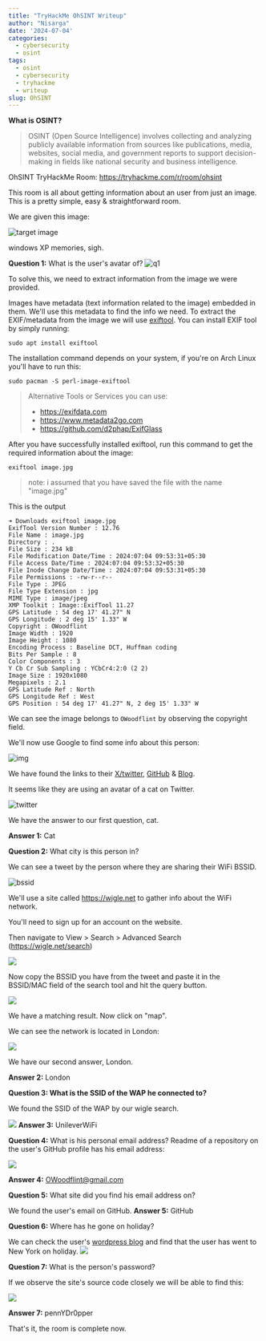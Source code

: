 ```yaml
---
title: "TryHackMe OhSINT Writeup"
author: "Nisarga"
date: '2024-07-04'
categories:
  - cybersecurity 
  - osint
tags:
  - osint
  - cybersecurity
  - tryhackme
  - writeup
slug: OhSINT
---
```



**What is OSINT?**

> OSINT (Open Source Intelligence) involves collecting and analyzing publicly available information from sources like publications, media, websites, social media, and government reports to support decision-making in fields like national security and business intelligence.


OhSINT TryHackMe Room: https://tryhackme.com/r/room/ohsint

This room is all about getting information about an user from just an image. This is a pretty simple, easy & straightforward room.

We are given this image:

![target image](https://i.imgur.com/YYwcglR.png)

windows XP memories, sigh.

**Question 1:**  What is the user's avatar of?
![q1](https://i.imgur.com/Qnn2AAl.png)

To solve this, we need to extract information from the image we were provided.

Images have metadata (text information related to the image) embedded in them. We'll use this metadata to find the info we need. To extract the EXIF/metadata from the image we will use [exiftool](https://github.com/exiftool/exiftool). You can install EXIF tool by simply running:
```shell
sudo apt install exiftool
```
The installation command depends on your system, if you're on Arch Linux you'll have to run this:
```shell
sudo pacman -S perl-image-exiftool
```

> Alternative Tools or Services you can use:
> - https://exifdata.com
> - https://www.metadata2go.com
> - https://github.com/d2phap/ExifGlass


After you have successfully installed exiftool, run this command to get the required information about the image:

```shell
exiftool image.jpg
```
> note: i assumed that you have saved the file with the name "image.jpg"

This is the output
```shell
➜ Downloads exiftool image.jpg  
ExifTool Version Number : 12.76  
File Name : image.jpg  
Directory : .  
File Size : 234 kB  
File Modification Date/Time : 2024:07:04 09:53:31+05:30  
File Access Date/Time : 2024:07:04 09:53:32+05:30  
File Inode Change Date/Time : 2024:07:04 09:53:31+05:30  
File Permissions : -rw-r--r--  
File Type : JPEG  
File Type Extension : jpg  
MIME Type : image/jpeg  
XMP Toolkit : Image::ExifTool 11.27  
GPS Latitude : 54 deg 17' 41.27" N  
GPS Longitude : 2 deg 15' 1.33" W  
Copyright : OWoodflint  
Image Width : 1920  
Image Height : 1080  
Encoding Process : Baseline DCT, Huffman coding  
Bits Per Sample : 8  
Color Components : 3  
Y Cb Cr Sub Sampling : YCbCr4:2:0 (2 2)  
Image Size : 1920x1080  
Megapixels : 2.1  
GPS Latitude Ref : North  
GPS Longitude Ref : West  
GPS Position : 54 deg 17' 41.27" N, 2 deg 15' 1.33" W
```

We can see the image belongs to `OWoodflint` by observing the copyright field. 

We'll now use Google to find some info about this person:

![img](https://i.imgur.com/fY7iInz.png)

We have found the links to their [X/twitter](https://twitter.com/owoodflint?lang=en),  [GitHub](https://github.com/OWoodfl1nt) & [Blog](https://oliverwoodflint.wordpress.com/author/owoodflint/).

It seems like they are using an avatar of a cat on Twitter.

![twitter](https://i.imgur.com/thvpKsa.png)

We have the answer to our first question, cat.

**Answer 1:** Cat

**Question 2:** What city is this person in?

We can see a tweet by the person where they are sharing their WiFi BSSID.

![bssid](https://i.imgur.com/QH5mOEA.png)

We'll use a site called https://wigle.net to gather info about the WiFi network.

You'll need to sign up for an account on the website.

Then navigate to View > Search > Advanced Search (https://wigle.net/search)

![](https://i.imgur.com/Hn2tzYw.png)

Now copy the BSSID you have from the tweet and paste it in the BSSID/MAC field of the search tool and hit the query button.

![](https://i.imgur.com/5vFAVlH.png)

We have a matching result. Now click on "map".

We can see the network is located in London:

![](https://i.imgur.com/YBCmREy.png)

We have our second answer, London.

**Answer 2:** London

**Question 3: What is the SSID of the WAP he connected to?**

We found the SSID of the WAP by our wigle search.

![](https://i.imgur.com/x6QmTrF.png)
**Answer 3:** UnileverWiFi



**Question 4:** What is his personal email address?
Readme of a repository on the user's GitHub profile has his email address:

![](https://i.imgur.com/0UK5bNi.png)

**Answer 4:** OWoodflint@gmail.com

**Question 5:** What site did you find his email address on?

We found the user's email on GitHub.
**Answer 5:** GitHub

**Question 6:** Where has he gone on holiday?

We can check the user's [wordpress blog](https://oliverwoodflint.wordpress.com/) and find that the user has went to New York on holiday.
![](https://i.imgur.com/qAfGcYk.png)

**Question 7:** What is the person's password?

If we observe the site's source code closely we will be able to find this:

![](https://i.imgur.com/unFaF8d.png)

**Answer 7:** pennYDr0pper

That's it, the room is complete now.
